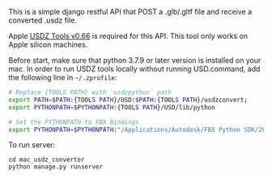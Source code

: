 This is a simple django restful API that POST a .glb/.gltf file and receive a converted .usdz file.

Apple [USDZ Tools v0.66](https://developer.apple.com/augmented-reality/tools/files/USDPython-pkg.zip) is required for this API. This tool only works on Apple silicon machines.

Before start, make sure that python 3.7.9 or later version is installed on your mac. In order to run USDZ tools locally without running USD.command, add the following line in `~/.zprofile`:

```sh
# Replace {TOOLS PATH} with `usdzpython` path
export PATH=$PATH:{TOOLS PATH}/USD:$PATH:{TOOLS PATH}/usdzconvert;
export PYTHONPATH=$PYTHONPATH:{TOOLS PATH}/USD/lib/python

# Set the PYTHONPATH to FBX Bindings
export PYTHONPATH=$PYTHONPATH:"/Applications/Autodesk/FBX Python SDK/2020.2.1/lib/Python37_x64"
```

To run server:
```
cd mac_usdz_converter
python manage.py runserver
```
